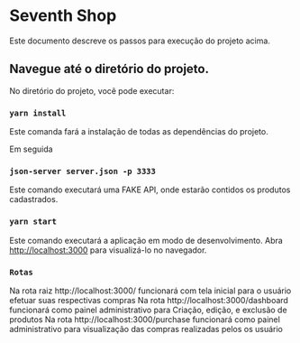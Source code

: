 # Seventh Shop

Este documento descreve os passos para execução do projeto acima.

## Navegue até o diretório do projeto.

No diretório do projeto, você pode executar:

### `yarn install`

Este comanda fará a instalação de todas as dependências do projeto.

Em seguida

### `json-server server.json -p 3333`

Este comando executará uma FAKE API, onde estarão contidos os produtos cadastrados.

### `yarn start`

Este comando executará a aplicação em modo de desenvolvimento.
Abra [http://localhost:3000](http://localhost:3000) para visualizá-lo no navegador.

### `Rotas`

Na rota raiz http://localhost:3000/ funcionará com tela inicial para o usuário efetuar suas respectivas compras
Na rota http://localhost:3000/dashboard funcionará como painel administrativo para Criação, edição, e exclusão de produtos
Na rota http://localhost:3000/purchase funcionará como painel administrativo para visualização das compras realizadas pelos os usuário
